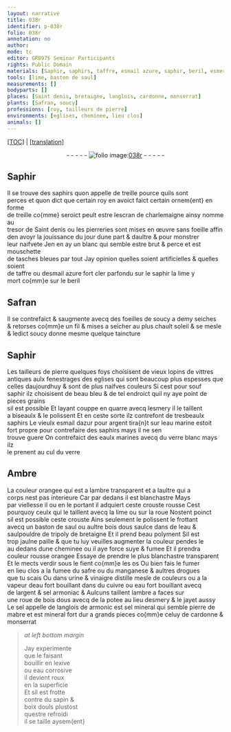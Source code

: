 ```yaml
---
layout: narrative
title: 038r
identifier: p-038r
folio: 038r
annotation: no
author:
mode: tc
editor: GR8975 Seminar Participants
rights: Public Domain
materials: [Saphir, saphirs, taffre, esmail azure, saphir, beril, esmery, esmail, argent, eaulx marines, verre blanc, Ambre, ambre, saul, bois dous, eau, tripoly de bretaigne, suye, safre, manganese, urine, vinaigre distille, eau fort, cuivre, sel armoniac, potee, jayet, sel mineral, pierre de mabre, lexive, eau corrosive, sapin, boix douls]
tools: [lime, baston de saul]
measurements: []
bodyparts: []
places: [Saint denis, bretaigne, langlois, cardonne, monserrat]
plants: [Safran, soucy]
professions: [roy, tailleurs de pierre]
environments: [eglises, cheminee, lieu clos]
animals: []
---
```


<p><a href="{{ site.baseurl }}/diplomatic/">[TOC]</a> | <a href="{{ site.baseurl }}/texts/p-038r_tl/">[translation]</a></p><div class="folio" align="center">- - - - - <a href="http://gallica.bnf.fr/ark:/12148/btv1b10500001g/f81.image" target="_blank"><img src="https://cu-mkp.github.io/2017-workshop-edition/assets/photo-icon.png" alt="folio image: " style="display:inline-block; margin-bottom:-3px;"/>038r</a> - - - - - </div>  
  

## <span class="m">Saphir</span>

 
Il se trouve des <span class="m">saphirs</span> quon appelle de treille pource quils sont<br/> perces et quon dict que certain <span class="pro">roy</span> en avoict faict certain ornem{ent} en forme<br/> de treille co{mme} seroict peult estre lescran de <span class="pn">charlemaigne</span> ainsy nomme au<br/> tresor de <span class="pl">Saint denis</span> ou les pierreries sont mises en œuvre sans foeille affin<br/> den avoyr la jouissance du jour dune part & daultre & pour monstrer<br/> leur naifvete Jen en ay un blanc qui semble estre brut & perce et est mouschette<br/> de tasches bleues par tout Jay opinion quelles soient artificielles & quelles soient <br/> de <span class="m">taffre</span> ou d<span class="m">esmail azure</span> fort cler parfondu sur le <span class="m">saphir</span> <span class="add"> la <span class="tl">lime</span> y<br/> mort co{mm}e sur le <span class="m">beril</span></span>

 
  

## <span class="pa">Safran</span>

 
Il se contrefaict & saugmente avecq des foeilles de <span class="pa">soucy</span> a demy seiches<br/> & retorses co{mm}e un fil & mises a seicher au plus chault soleil & se mesle<br/> & ledict <span class="pa">soucy</span> donne mesme quelque taincture

 
  

## <span class="m">Saphir</span>

 
Les <span class="pro">tailleurs de pierre</span> quelques foys choisisent de vieux lopins de vittres<br/> antiques aulx fenestrages des <span class="env">eglises</span> qui sont beaucoup plus espesses que<br/> celles daujourdhuy & sont de plus naifves couleurs Si cest pour <span class="del">souf</span><br/> <span class="m">saphir</span> ilz choisisent de beau bleu & de tel endroict quil ny aye point de <span class="del">pieces</span> <span class="add">grains</span><br/> sil est possible Et layant couppe en quarre avecq l<span class="m">esmery</span> il le taillent<br/> a biseaulx & le polissent Et en ceste sorte ilz contrefont de tresbeaulx<br/> <span class="m">saphirs</span> Le vieulx <span class="m">esmail</span> dazur pour <span class="m">argent</span> tira{n}t sur leau marine estoit<br/> fort propre pour contrefaire des <span class="m">saphirs</span> mays il ne sen<br/> trouve guere On contrefaict des <span class="m">eaulx marines</span> avecq du <span class="m">verre blanc</span> mays ilz<br/> le prenent au cul du verre
 
 
  

## <span class="m">Ambre</span>

 
La couleur orangee qui est a l<span class="m">ambre</span> transparent et a laultre qui a<br/> corps nest pas interieure Car par dedans il est blanchastre Mays<br/> par viellesse <span class="del">il</span> ou en le portant il adquiert ceste crouste rousse Cest<br/> pourquoy ceulx qui le taillent avecq la lime ou sur la roue Nostent poinct<br/> sil est possible ceste crouste Ains seulement le polissent le frottant<br/> avecq un <span class="tl">baston de <span class="m">saul</span></span> ou aultre <span class="m">bois dous</span> saulce dans de l<span class="m">eau</span> &<br/> saulpouldre de <span class="m">tripoly de <span class="pl">bretaigne</span></span> Et il prend beau polyment Sil est<br/> trop jaulne paille & que tu luy veuilles augmenter la couleur pendes le<br/> au dedans dune <span class="env">cheminee</span> ou il aye force <span class="m">suye</span> & fumee Et il prendra<br/> couleur rousse orangee Essaye de prendre le plus blanchastre transparent<br/> Et le mects verdir sous le fient co{mm}e les os Ou bien fais le fumer<br/> en <span class="env">lieu clos</span> a la fumee du <span class="m">safre</span> ou du <span class="m">manganese</span> & aultres drogues<br/> que tu scais Ou dans <span class="m">urine</span> & <span class="m">vinaigre distille</span> mesle de couleurs ou a la<br/> vapeur d<span class="m">eau fort</span> bouillant dans du <span class="m">cuivre</span> ou <span class="m">eau fort</span> bouillant avecq<br/> de l<span class="m">argent</span> & <span class="m">sel armoniac</span> & Aulcuns taillent l<span class="m">ambre</span> a faces sur<br/> une roue de <span class="m">bois dous</span> avecq de la <span class="m">potee</span> au lieu d<span class="m">esmery</span> & le <span class="m">jayet</span> aussy<br/> Le sel appelle de <span class="pl">langlois</span> de armonic est <span class="m">sel mineral</span> qui semble <span class="m">pierre de<br/> mabre</span> et est mineral fort dur a grands pieces co{mm}e celuy de <span class="pl">cardonne</span> &<br/> <span class="pl">monserrat</span>
 
> *at left bottom margin*
> 
> 
>   Jay experimente<br/> que le faisant<br/> bouillir en <span class="m">lexive</span><br/> ou <span class="m">eau corrosive</span><br/> il devient roux<br/> en la superficie<br/> Et sil est frotte<br/> contre du <span class="m">sapin</span> &<br/> <span class="m">boix douls</span> plustost<br/> questre refroidi<br/> il se taille aysem{ent}
 
